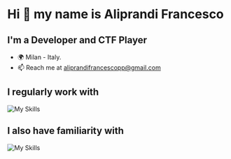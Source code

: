 # Hi 👋 my name is Aliprandi Francesco

## I'm a Developer and CTF Player

- 🌍 Milan - Italy.
- 📫 Reach me at aliprandifrancescopp@gmail.com

## I regularly work with

![My Skills](https://skillicons.dev/icons?i=ts,python)

## I also have familiarity with

![My Skills](https://skillicons.dev/icons?i=rust,java,php)
